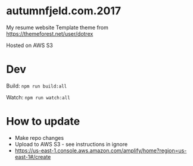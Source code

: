 # autumnfjeld.com.2017

My resume website
Template theme from https://themeforest.net/user/dotrex

Hosted on AWS S3

# Dev 

Build:
`npm run build:all`

Watch:
`npm run watch:all`


# How to update
* Make repo changes
* Upload to AWS S3 - see instructions in ignore
*  https://us-east-1.console.aws.amazon.com/amplify/home?region=us-east-1#/create